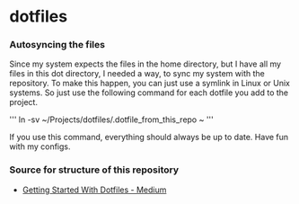 # dotfiles

### Autosyncing the files
Since my system expects the files in the home directory, but I have all my files in this dot directory,
I needed a way, to sync my system with the repository. To make this happen, you can just use a 
symlink in Linux or Unix systems. So just use the following command for each dotfile you add to the project.

''' 
ln -sv ~/Projects/dotfiles/.dotfile_from_this_repo ~ 
'''

If you use this command, everything should always be up to date. Have fun with my configs.


### Source for structure of this repository

- [Getting Started With Dotfiles - Medium](https://medium.com/@webprolific/getting-started-with-dotfiles-43c3602fd789)
